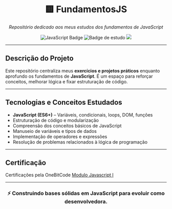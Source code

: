 <h1 align="center">🟨 FundamentosJS</h1>
<p align="center">
  <i>Repositório dedicado aos meus estudos dos fundamentos de JavaScript</i>
</p>

<p align="center">
  <img src="https://img.shields.io/badge/JavaScript-yellow?logo=javascript&logoColor=black" alt="JavaScript Badge"/>
  <img src="https://img.shields.io/badge/Status-Estudo%20Contínuo-blue" alt="Badge de estudo"/>
  <img src="https://img.shields.io/badge/Focus-Lógica%20de%20Programação-green" />
</p>

---

##  Descrição do Projeto

Este repositório centraliza meus **exercícios e projetos práticos** enquanto aprofundo os fundamentos de **JavaScript**. É um espaço para reforçar conceitos, melhorar lógica e fixar estruturação de código.

---

##  Tecnologias e Conceitos Estudados

-  **JavaScript (ES6+)** – Variáveis, condicionais, loops, DOM, funções
-  Estruturação de código e modularização
-  Compreensão dos conceitos básicos de JavaScript
- Manuseio de variáveis e tipos de dados
- Implementação de operadores e expressões
- Resolução de problemas relacionados à lógica de programação

---
## Certificação

Certificações pela OneBitCode
[Modulo Javascript I](https://certificados.onebitcode.com/validate?user_certificate_uuid=0c80c536-3eb3-435b-bc7c-89f3b420aca1)

  ---
  <h3 align="center">⚡ Construindo bases sólidas em JavaScript para evoluir como desenvolvedora.</h3>
